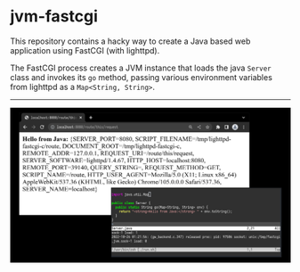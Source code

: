 # jvm-fastcgi

This repository contains a hacky way to create a Java based web application using FastCGI (with lighttpd).

The FastCGI process creates a JVM instance that loads the java `Server` class and invokes its `go` method, passing
various environment variables from lighttpd as a `Map<String, String>`.

----

![screenshot](meta/screen.png)
